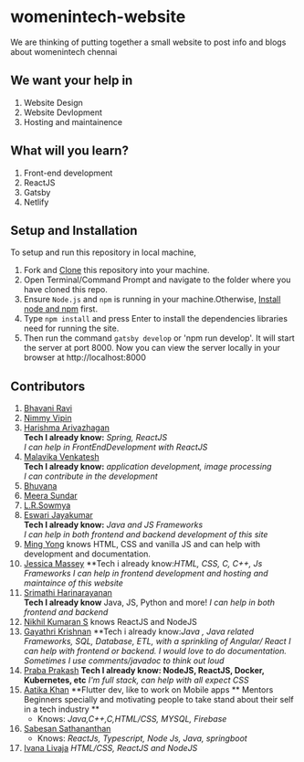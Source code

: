 # womenintech-website

We are thinking of putting together a small website to post info and blogs about womenintech chennai

## We want your help in

1. Website Design
2. Website Devlopment
3. Hosting and maintainence

## What will you learn?

1. Front-end development
2. ReactJS
3. Gatsby
4. Netlify

## Setup and Installation
To setup and run this repository in local machine,

1. Fork and [Clone](https://help.github.com/en/articles/cloning-a-repository) this repository into your machine.
2. Open Terminal/Command Prompt and navigate to the folder where you have cloned this repo.
3. Ensure `Node.js` and `npm` is running in your machine.Otherwise, [Install node and npm](https://www.npmjs.com/get-npm) first.
4. Type `npm install` and press Enter to install the dependencies libraries need for running the site.
5. Then run the command `gatsby develop` or 'npm run develop'. It will start the server at port 8000. 
Now you can view the server locally in your browser at http://localhost:8000

## Contributors

1. [Bhavani Ravi](https://github.com/bhavaniravi)
2. [Nimmy Vipin](https://github.com/NimmyVipin)
3. [Harishma Arivazhagan](https://github.com/HarishmaA/)  
    **Tech I already know:** *Spring, ReactJS*  
   *I can help in FrontEndDevelopment with ReactJS*  
4. [Malavika Venkatesh](https://github.com/MalavikaVenkatesh)  
    **Tech I already know:** *application development, image processing*  
   *I can contribute in the development*  
5. [Bhuvana](https://github.com/bhuvana-guna)
6. [Meera Sundar](https://github.com/meerasndr) 
7. [L.R.Sowmya](https://github.com/SowmyaLR)
8. [Eswari Jayakumar](https://github.com/eswarijayakumar)  
    **Tech I already know:** *Java and JS Frameworks*  
   *I can help in both frontend and backend development of this site*
9. [Ming Yong](https://github.com/ming-yong) knows HTML, CSS and vanilla JS and can help with development and documentation.
10. [Jessica Massey](https://github.com/codesprited)
	**Tech i already know:*HTML, CSS, C, C++, Js Frameworks*
	*I can help in frontend development and hosting and maintaince of this website*
11. [Srimathi Harinarayanan](https://github.com/shrimats)   
**Tech I already know** Java, JS, Python and more!
*I can help in both frontend and backend*
12. [Nikhil Kumaran S](https://github.com/Nikhil-Kumaran) knows ReactJS and NodeJS
13. [Gayathri Krishnan](https://github.com/gayathri-krishnan)
	**Tech i already know:*Java , Java related Frameworks, SQL, Database, ETL, with a sprinkling of Angular/ React*
	*I can help with frontend or backend. I would love to do documentation. Sometimes I use comments/javadoc to think out loud*
14. [Praba Prakash](https://github.com/prabaprakash)
    **Tech I already know: NodeJS, ReactJS, Docker, Kubernetes, etc**
    *I'm full stack, can help with all expect CSS*
15. [Aatika Khan](https://github.com/aatikakhan) **Flutter dev, like to work on Mobile apps 
    ** Mentors Beginners specially and motivating people to take stand about their self in a tech industry **
    * Knows: *Java,C++,C,HTML/CSS, MYSQL, Firebase*
16. [Sabesan Sathananthan](https://github.com/sabesansathananthan)
    * Knows: *ReactJs, Typescript, Node Js, Java, springboot*
17. [Ivana Livaja](https://github.com/Ivilili)  *HTML/CSS, ReactJS and NodeJS*
